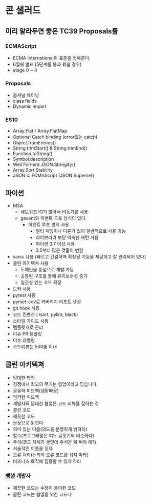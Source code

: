 
# 콘 샐러드

## 미리 알라두면 좋은 TC39 Proposals들

### ECMAScript
- ECMA International이 표준을 정해준다.
- 6월에 발표 (5단계를 통과 했을 경우)
- stage 0 ~ 4 

### Proposals
- 옵셔널 체이닝
- class fields
- Dynamic import

### ES10
- Array.Flat / Array.FlatMap
- Optional Catch binding (error없는 catch)
- Object.fromEntries()
- String.trimStart() & String.trimEnd()
- Function.toString()
- Symbol.description
- Well Formed JSON.Stringify()
- Array.Sort Stability
- JSON ⊂ ECMAScript (JSON Superset)

## 파이썬
- MSA
    - 네트워크 IO가 많아서 비동기를 사용
    - gevent와 이벤트 루프 방식이 있다.
        - 이벤트 루프 방식 사용
            - 멀티 패칭이나 다른거 없이 일반적으로 사용 가능
            - 라이브러리 보단 익숙한 패턴 사용
            - 파이썬 3.7 이상 사용
            - 3.5부터 많은 것들이 변함
- sanic 사용 (빠르고 간결하며 확장된 기능을 제공하고 잘 관리되어 있다)
- 클린 아키텍쳐 사용
    - 도메인을 중심으로 개발 가능
    - 공통된 구조를 통해 유지보수성 증가
    - 일관성 있는 코드 확장
- 도커 사용
- pytest 사용
- pyrset-cov로 커버리지 리포트 생성
- git hook 사용
- 코드 컨벤션 ( isort, pylint, black)
- 스타일 가이드 사용
- 템플릿으로 관리
- 이슈 PR 템플릿
- 이슈 라벨링
- 코드리뷰는 500줄 이내

## 클린 아키텍쳐
- 담대한 협업
- 경쟁에서 최고의 무기는 협업이라고 믿습니다.
- 공유와 피드백(냄맡빠공)
- 엄격한 피드백
- 개발자의 담대한 협업은 코드 리뷰를 잘하는 것
- 클린 코드
- 깨끗한 코드
- 문장으로 읽힌다
- 의미 있는 이름(의도를 분명하게 밝혀라)
- 함수(프로그래밍은 여느 글짓기와 비슷하다)
- 주석(코드 자체가 글인데 주석은 왜 써야 해?)
- 서술적인 이름을 짓자
- 오류 처리(논리와 오류 코드를 섞지 마라)
- 비즈니스 로직에 집중할 수 있게 하라

### 뱅샐 개발자
- 깨끗한 코드는 수정이 용이한 코드
- 클린 코드는 협업을 위한 코드다
